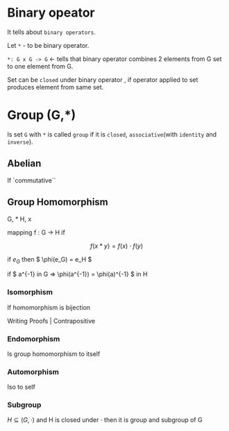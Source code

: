 
# Binary opeator

It tells about `binary operators`.

Let `*` - to be binary operator.

`*: G x G -> G` <- tells that binary operator combines 2 elements from G set to one element from G.

Set can be `closed` under binary operator , if operator applied to set produces element from same set.


# Group (G,*)

Is set `G` with `*` is called `group` if it is `closed`, `associative`(with `identity` and `inverse`).

## Abelian

If `commutative``


## Group Homomorphism



G, *
H, x

mapping f : G -> H if 

$$
f(x * y) = f(x) \cdot f(y)
$$


if $e_G$ then $ \phi(e_G) = e_H $

if $ a^{-1} in G  => \phi(a^{-1}) = \phi(a)^{-1} $  in H  


### Isomorphism

If homomorphism is bijection

Writing Proofs | Contrapositive

### Endomorphism

Is group homomorphism to itself

### Automorphism

Iso to self


### Subgroup

$H \subseteq (G, \cdot)$ and H is closed under $\cdot$ then it is group and subgroup of G


